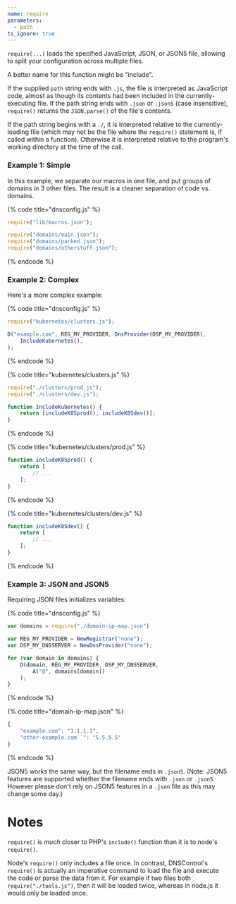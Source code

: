 ```yaml
---
name: require
parameters:
  - path
ts_ignore: true
---
```


`require(...)` loads the specified JavaScript, JSON, or JSON5 file, allowing
to split your configuration across multiple files.

A better name for this function might be "include".

If the supplied `path` string ends with `.js`, the file is interpreted
as JavaScript code, almost as though its contents had been included in
the currently-executing file.  If  the path string ends with `.json` or `.json5` (case insensitive),
`require()` returns the `JSON.parse()` of the file's contents.

If the path string begins with a `./`, it is interpreted relative to
the currently-loading file (which may not be the file where the
`require()` statement is, if called within a function). Otherwise it
is interpreted relative to the program's working directory at the time
of the call.

### Example 1: Simple

In this example, we separate our macros in one file, and put groups of domains
in 3 other files. The result is a cleaner separation of code vs. domains.

{% code title="dnsconfig.js" %}
```javascript
require("lib/macros.json");

require("domains/main.json");
require("domains/parked.json");
require("domains/otherstuff.json");
```
{% endcode %}

### Example 2: Complex

Here's a more complex example:

{% code title="dnsconfig.js" %}
```javascript
require("kubernetes/clusters.js");

D("example.com", REG_MY_PROVIDER, DnsProvider(DSP_MY_PROVIDER),
    IncludeKubernetes(),
);
```
{% endcode %}

{% code title="kubernetes/clusters.js" %}
```javascript
require("./clusters/prod.js");
require("./clusters/dev.js");

function IncludeKubernetes() {
    return [includeK8Sprod(), includeK8Sdev()];
}
```
{% endcode %}

{% code title="kubernetes/clusters/prod.js" %}
```javascript
function includeK8Sprod() {
    return [
        // ...
    ];
}
```
{% endcode %}

{% code title="kubernetes/clusters/dev.js" %}
```javascript
function includeK8Sdev() {
    return [
        // ...
    ];
}
```
{% endcode %}

### Example 3: JSON and JSON5

Requiring JSON files initializes variables:

{% code title="dnsconfig.js" %}
```javascript
var domains = require("./domain-ip-map.json")

var REG_MY_PROVIDER = NewRegistrar("none");
var DSP_MY_DNSSERVER = NewDnsProvider("none");

for (var domain in domains) {
    D(domain, REG_MY_PROVIDER, DSP_MY_DNSSERVER,
        A("@", domains[domain])
    );
}
```
{% endcode %}

{% code title="domain-ip-map.json" %}
```javascript
{
    "example.com": "1.1.1.1",
    "other-example.com``": "5.5.5.5"
}
```
{% endcode %}

JSON5 works the same way, but the filename ends in `.json5`. (Note: JSON5
features are supported whether the filename ends with `.json` or `.json5`.
However please don't rely on JSON5 features in a `.json` file as this may
change some day.)

# Notes

`require()` is *much* closer to PHP's `include()` function than it
is to node's `require()`.

Node's `require()` only includes a file once.
In contrast, DNSControl's `require()` is actually an imperative command to
load the file and execute the code or parse the data from it.  For example if
two files both `require("./tools.js")`, then it will be
loaded twice, whereas in node.js it would only be loaded once.
